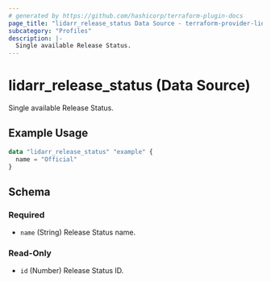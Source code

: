 ```yaml
---
# generated by https://github.com/hashicorp/terraform-plugin-docs
page_title: "lidarr_release_status Data Source - terraform-provider-lidarr"
subcategory: "Profiles"
description: |-
  Single available Release Status.
---
```


# lidarr_release_status (Data Source)

<!-- subcategory:Profiles -->Single available Release Status.

## Example Usage

```terraform
data "lidarr_release_status" "example" {
  name = "Official"
}
```

<!-- schema generated by tfplugindocs -->
## Schema

### Required

- `name` (String) Release Status name.

### Read-Only

- `id` (Number) Release Status ID.


